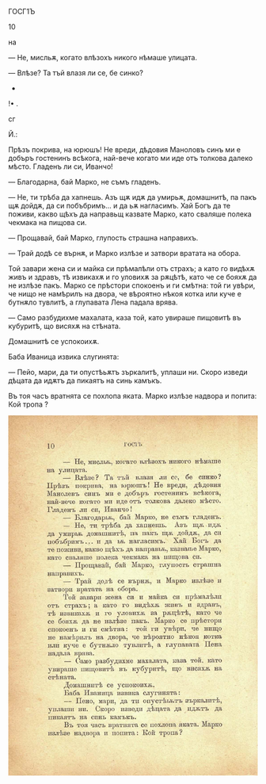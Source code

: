 ﻿ГОСГ1Ъ

10

на

— Не, мисльѫ, когато влѣзохъ никого нѣмаше улицата.

— Влѣзе? Та тъй влазя ли се, бе синко?

-

!• .

сг

Й.:

Прѣзъ покрива, на юрюшъ! Не вреди, дѣдовия Маноловъ синъ ми е добъръ гостенинъ всѣкога, най-вече когато ми иде отъ толкова далеко мѣсто. Гладенъ ли си, Иванчо!

— Благодарна, бай Марко, не съмъ гладенъ.

— Не, ти трѣба да хапнешь. Азъ щѫ идѫ да умирьѫ, домашнитѣ, па пакъ щѫ дойдѫ, да си побъбримъ... и да ьѫ нагласимъ. Хай Богъ да те поживи, какво щѣхъ да направьщ казвате Марко, като сваляше полека чекмака на пищова си.

— Прощавай, бай Марко, глупость страшна направихъ.

— Трай додѣ се върнѫ, и Марко излѣзе и затвори вратата на обора.

Той завари жена си и майка си прѣмалѣли отъ страхъ; а като го видѣхѫ живъ и здравъ, тѣ извикахѫ и го уловихѫ за рѫцѣтѣ, като че се бояхѫ да не излѣзе пакъ. Марко се прѣстори спокоенъ и ги смѣтна: той ги увѣри, че нищо не намѣрилъ на двора, че вѣроятно нѣкоя котка или куче е бутнѫло тувлитѣ, а глупавата Лена падала врява.

— Само разбудихме махалата, каза той, като увираше пищовитѣ въ кубуритѣ, що висяхѫ на стѣната.

Домашнитѣ се успокоихѫ.

Баба Иваница извика слугинята:

— Пейо, мари, да ти опустѣьѫтъ зъркалитѣ, уплаши ни. Скоро изведи дѣцата да идѫтъ да пикаятъ на синь камъкъ.

Въ тоя часъ вратнята се похлопа яката. Марко излѣзе надвора и попита: Кой тропа ?

![original](images/017.jpg)


